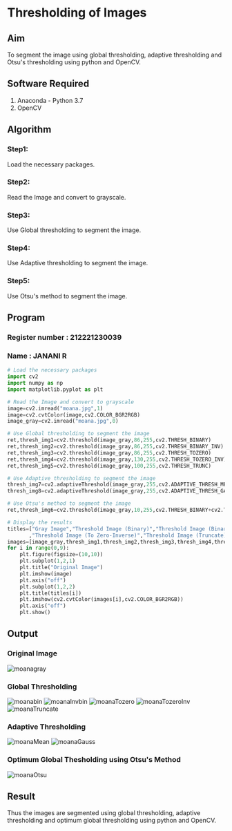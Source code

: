 # Thresholding of Images
## Aim
To segment the image using global thresholding, adaptive thresholding and Otsu's thresholding using python and OpenCV.

## Software Required
1. Anaconda - Python 3.7
2. OpenCV

## Algorithm

### Step1:
Load the necessary packages.
<br>
### Step2:
Read the Image and convert to grayscale.
<br>
### Step3:
Use Global thresholding to segment the image.
<br>
### Step4:
Use Adaptive thresholding to segment the image.
<br>
### Step5:
Use Otsu's method to segment the image.

## Program
### Register number : 212221230039 
### Name : JANANI R
```python
# Load the necessary packages
import cv2
import numpy as np
import matplotlib.pyplot as plt

# Read the Image and convert to grayscale
image=cv2.imread("moana.jpg",1)
image=cv2.cvtColor(image,cv2.COLOR_BGR2RGB)
image_gray=cv2.imread("moana.jpg",0)

# Use Global thresholding to segment the image
ret,thresh_img1=cv2.threshold(image_gray,86,255,cv2.THRESH_BINARY)
ret,thresh_img2=cv2.threshold(image_gray,86,255,cv2.THRESH_BINARY_INV)
ret,thresh_img3=cv2.threshold(image_gray,86,255,cv2.THRESH_TOZERO)
ret,thresh_img4=cv2.threshold(image_gray,130,255,cv2.THRESH_TOZERO_INV)
ret,thresh_img5=cv2.threshold(image_gray,100,255,cv2.THRESH_TRUNC)

# Use Adaptive thresholding to segment the image
thresh_img7=cv2.adaptiveThreshold(image_gray,255,cv2.ADAPTIVE_THRESH_MEAN_C,cv2.THRESH_BINARY,11,2)
thresh_img8=cv2.adaptiveThreshold(image_gray,255,cv2.ADAPTIVE_THRESH_GAUSSIAN_C,cv2.THRESH_BINARY,11,2)

# Use Otsu's method to segment the image 
ret,thresh_img6=cv2.threshold(image_gray,10,255,cv2.THRESH_BINARY+cv2.THRESH_OTSU) 

# Display the results
titles=["Gray Image","Threshold Image (Binary)","Threshold Image (Binary Inverse)","Threshold Image (To Zero)"
       ,"Threshold Image (To Zero-Inverse)","Threshold Image (Truncate)","Otsu","Adaptive Threshold (Mean)","Adaptive Threshold (Gaussian)"]
images=[image_gray,thresh_img1,thresh_img2,thresh_img3,thresh_img4,thresh_img5,thresh_img6,thresh_img7,thresh_img8]
for i in range(0,9):
    plt.figure(figsize=(10,10))
    plt.subplot(1,2,1)
    plt.title("Original Image")
    plt.imshow(image)
    plt.axis("off")
    plt.subplot(1,2,2)
    plt.title(titles[i])
    plt.imshow(cv2.cvtColor(images[i],cv2.COLOR_BGR2RGB))
    plt.axis("off")
    plt.show()
```
## Output

### Original Image
![moanagray](https://github.com/Janani-2003/Thresholding/assets/94288340/b93c849a-83e6-40af-bf86-437cd0a1877d)
<br>
### Global Thresholding
![moanabin](https://github.com/Janani-2003/Thresholding/assets/94288340/a8bdbee9-b537-43ed-82cd-adc57a3785e7)
![moanaInvbin](https://github.com/Janani-2003/Thresholding/assets/94288340/d1c1014c-3684-4193-8be0-710fcd30352c)
![moanaTozero](https://github.com/Janani-2003/Thresholding/assets/94288340/2f73ec13-f505-4177-903b-be0a20749005)
![moanaTozeroInv](https://github.com/Janani-2003/Thresholding/assets/94288340/869f309e-e490-44b6-b9ec-0fb7ccc51c7e)
![moanaTruncate](https://github.com/Janani-2003/Thresholding/assets/94288340/98897359-b778-451d-b9a6-41d470bed3b1)
<br>
### Adaptive Thresholding
![moanaMean](https://github.com/Janani-2003/Thresholding/assets/94288340/02b7d35d-67a8-4c08-9da6-bd11975233e9)
![moanaGauss](https://github.com/Janani-2003/Thresholding/assets/94288340/9d188eb8-a270-4aae-9091-d7de74e60600)
<br>
### Optimum Global Thesholding using Otsu's Method
![moanaOtsu](https://github.com/Janani-2003/Thresholding/assets/94288340/9d0e9cd3-aa8e-40de-9a39-a51a5c0ccbe6)

## Result
Thus the images are segmented using global thresholding, adaptive thresholding and optimum global thresholding using python and OpenCV.

